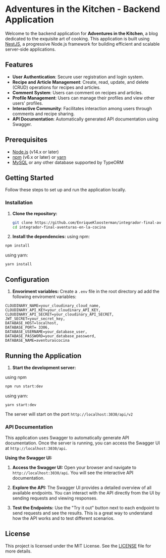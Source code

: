 # Adventures in the Kitchen - Backend Application

Welcome to the backend application for **Adventures in the Kitchen**, a blog dedicated to the exquisite art of cooking. This application is built using [NestJS](https://nestjs.com/), a progressive Node.js framework for building efficient and scalable server-side applications.

## Features

- **User Authentication**: Secure user registration and login system.
- **Recipe  and Article Management**: Create, read, update, and delete (CRUD) operations for recipes and articles.
- **Comment System**: Users can comment on recipes and articles.
- **Profile Management**: Users can manage their profiles and view other users' profiles.
- **Interactive Community**: Facilitates interaction among users through comments and recipe sharing.
- **API Documentation**: Automatically generated API documentation using Swagger.

## Prerequisites

- [Node.js](https://nodejs.org/) (v14.x or later)
- [npm](https://www.npmjs.com/) (v6.x or later) or [yarn](https://yarnpkg.com/)
- [MySQL](https://www.mysql.com/) or any other database supported by TypeORM

## Getting Started

Follow these steps to set up and run the application locally.

### Installation

1. **Clone the repository:**

   ```bash
   git clone https://github.com/EnriqueKloosterman/integrador-final-aventuras-en-la-cocina.git
   cd integrador-final-aventuras-en-la-cocina
   ```

2. **Install the dependencies:**
  using npm:

  ```bash
  npm install
  ```

  using yarn:
  ```
  yarn install
  ```


## Configuration

1. **Envoriment variables:**
Create a `.env` file in the root directory ad add the following enviroment variables:
  ```env
  CLOUDINARY_NAME=your_cloudinary_cloud_name,
  CLOUDINARY_API_KEY=your_cloudinary_API_KEY,
  CLOUDINARY_API_SECRET=your_cloudinary_API_SECRET,
  JWT_SECRET=your_secret_key,
  DATABASE_HOST=localhost,
  DATABASE_PORT= 3306,
  DATABASE_USERNAME=your_database_user,
  DATABASE_PASSWORD=your_database_password,
  DATABASE_NAME=aventurascocina
  ```

## Running the Application

1. **Start the development server:**

  using npm
  ```bash
  npm run start:dev
  ```

   using yarn:
  ```
  yarn start:dev
  ```
  
  The server will start on the port `http://localhost:3030/api/v2`

  ### API Documentation

This application uses Swagger to automatically generate API documentation. Once the server is running, you can access the Swagger UI at `http://localhost:3030/api`.

**Using the Swagger UI:**

1. **Access the Swagger UI:**
   Open your browser and navigate to `http://localhost:3030/api`. You will see the interactive API documentation.

2. **Explore the API:**
   The Swagger UI provides a detailed overview of all available endpoints. You can interact with the API directly from the UI by sending requests and viewing responses.

3. **Test the Endpoints:**
   Use the "Try it out" button next to each endpoint to send requests and see the results. This is a great way to understand how the API works and to test different scenarios.

## License

This project is licensed under the MIT License. See the [LICENSE](LICENSE) file for more details.

